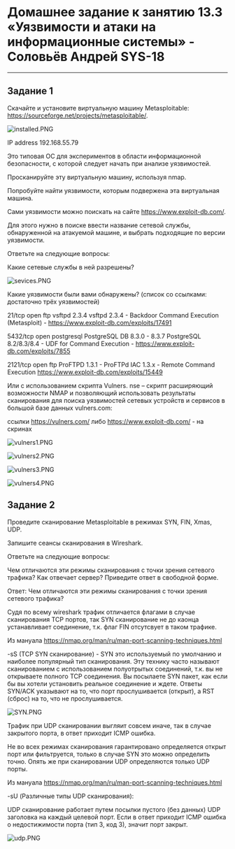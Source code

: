 

# Домашнее задание к занятию 13.3 «Уязвимости и атаки на информационные системы» - Соловьёв Андрей SYS-18

---

## Задание 1

Скачайте и установите виртуальную машину Metasploitable: https://sourceforge.net/projects/metasploitable/.

![installed.PNG](https://github.com/Andrewsolo1969/13-1-hw/blob/main/img/installed.PNG)

IP address 192.168.55.79

Это типовая ОС для экспериментов в области информационной безопасности, с которой следует начать при анализе уязвимостей.

Просканируйте эту виртуальную машину, используя nmap.

Попробуйте найти уязвимости, которым подвержена эта виртуальная машина.

Сами уязвимости можно поискать на сайте https://www.exploit-db.com/.

Для этого нужно в поиске ввести название сетевой службы, обнаруженной на атакуемой машине, и выбрать подходящие по версии уязвимости.

Ответьте на следующие вопросы:

Какие сетевые службы в ней разрешены?

![sevices.PNG](https://github.com/Andrewsolo1969/13-1-hw/blob/main/img/sevices.PNG)

Какие уязвимости были вами обнаружены? (список со ссылками: достаточно трёх уязвимостей)

21/tcp   open  ftp         vsftpd 2.3.4
vsftpd 2.3.4 - Backdoor Command Execution (Metasploit) - https://www.exploit-db.com/exploits/17491

5432/tcp open  postgresql  PostgreSQL DB 8.3.0 - 8.3.7
PostgreSQL 8.2/8.3/8.4 - UDF for Command Execution - https://www.exploit-db.com/exploits/7855

2121/tcp open  ftp         ProFTPD 1.3.1 - ProFTPd IAC 1.3.x - Remote Command Execution
https://www.exploit-db.com/exploits/15449



Или с использованием скрипта Vulners. nse –  скрипт расширяющий возможности NMAP и позволяющий использовать результаты сканирования для поиска уязвимостей сетевых устройств и сервисов в большой базе данных vulners.com:

ссылки https://vulners.com/ либо https://www.exploit-db.com/ - на скринах


![vulners1.PNG](https://github.com/Andrewsolo1969/13-1-hw/blob/main/img/vulners1.PNG)

![vulners2.PNG](https://github.com/Andrewsolo1969/13-1-hw/blob/main/img/vulners2.PNG)

![vulners3.PNG](https://github.com/Andrewsolo1969/13-1-hw/blob/main/img/vulners3.PNG)

![vulners4.PNG](https://github.com/Andrewsolo1969/13-1-hw/blob/main/img/vulners4.PNG)


## Задание 2

Проведите сканирование Metasploitable в режимах SYN, FIN, Xmas, UDP.

Запишите сеансы сканирования в Wireshark.

Ответьте на следующие вопросы:

Чем отличаются эти режимы сканирования с точки зрения сетевого трафика? Как отвечает сервер? Приведите ответ в свободной форме.

Ответ: Чем отличаются эти режимы сканирования с точки зрения сетевого трафика?



Судя по всему wireshark трафик отличается флагами в случае сканирования TCP портов, так SYN сканирование не до каонца устанавливает соединение, т.к. флаг FIN отсутсвует в таком трафике.

Из мануала https://nmap.org/man/ru/man-port-scanning-techniques.html

-sS (TCP SYN сканирование) - SYN это используемый по умолчанию и наиболее популярный тип сканирования. 
Эту технику часто называют сканированием с использованием полуотрытых соединений, т.к. вы не открываете полного TCP соединения. Вы посылаете SYN пакет, как если бы вы хотели установить реальное соединение и ждете. Ответы SYN/ACK указывают на то, что порт прослушивается (открыт), а RST (сброс) на то, что не прослушивается.

![SYN.PNG](https://github.com/Andrewsolo1969/13-1-hw/blob/main/img/SYN.PNG)


Трафик при UDP сканировании выгляит совсем иначе, так в случае закрытого порта, в ответ приходит ICMP ошибка.

Не во всех режимах сканирования гарантировано определяется открыт порт или фильтруется, только в случае SYN это можно определить точно. Опять же при сканировании UDP определяются только UDP порты.

Из мануала https://nmap.org/man/ru/man-port-scanning-techniques.html

-sU (Различные типы UDP сканирования):

UDP сканирование работает путем посылки пустого (без данных) UDP заголовка на каждый целевой порт. Если в ответ приходит ICMP ошибка о недостижимости порта (тип 3, код 3), значит порт закрыт. 

![udp.PNG](https://github.com/Andrewsolo1969/13-1-hw/blob/main/img/udp.PNG)



















 
